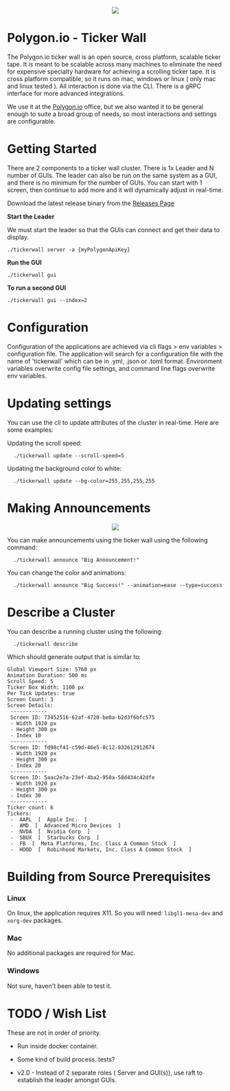 <p align="center">
  <img src="misc/ticker-wall.gif" />
</p>

# Polygon.io - Ticker Wall

The Polygon.io ticker wall is an open source, cross platform, scalable ticker tape. It is meant to be scalable across many machines to eliminate the need for expensive specialty hardware for achieving a scrolling ticker tape. It is cross platform compatible, so it runs on mac, windows or linux ( only mac and linux tested ). All interaction is done via the CLI. There is a gRPC interface for more advanced integrations.

We use it at the [Polygon.io](https://polygon.io) office, but we also wanted it to be general enough to suite a broad group of needs, so most interactions and settings are configurable.

# Getting Started

There are 2 components to a ticker wall cluster. There is 1x Leader and N number of GUIs. The leader can also be run on the same system as a GUI, and there is no minimum for the number of GUIs. You can start with 1 screen, then continue to add more and it will dynamically adjust in real-time.

Download the latest release binary from the [Releases Page](https://github.com/polygon-io/go-app-ticker-wall/releases)

**Start the Leader**

We must start the leader so that the GUIs can connect and get their data to display.

`./tickerwall server -a {myPolygonApiKey}`

**Run the GUI**

`./tickerwall gui`

**To run a second GUI**

`./tickerwall gui --index=2`

# Configuration

Configuration of the applications are achieved via cli flags > env variables > configuration file. The application will search for a configuration file with the name of 'tickerwall' which can be in .yml, .json or .toml format. Environment variables overwrite config file settings, and command line flags overwrite env variables.

# Updating settings

You can use the cli to update attributes of the cluster in real-time. Here are some examples:

Updating the scroll speed:

      ./tickerwall update --scroll-speed=5

Updating the background color to white:

      ./tickerwall update --bg-color=255,255,255,255

# Making Announcements

<p align="center">
  <img src="misc/ticker-announcement.gif"/>
</p>

You can make announcements using the ticker wall using the following command:

      ./tickerwall announce "Big Announcement!"

You can change the color and animations:

      ./tickerwall announce "Big Success!" --animation=ease --type=success

# Describe a Cluster

You can describe a running cluster using the following:

      ./tickerwall describe

Which should generate output that is similar to:

```
Global Viewport Size: 5760 px
Animation Duration: 500 ms
Scroll Speed: 5
Ticker Box Width: 1100 px
Per Tick Updates: true
Screen Count: 3
Screen Details:
 ------------
 Screen ID: 73452516-62af-4720-be0a-b2d3f6bfc575
 - Width 1920 px
 - Height 300 px
 - Index 10
 ------------
 Screen ID: fd98cf41-c59d-46e5-8c12-832612912674
 - Width 1920 px
 - Height 300 px
 - Index 20
 ------------
 Screen ID: 5aac2e7a-23ef-4ba2-950a-58d434c42dfe
 - Width 1920 px
 - Height 300 px
 - Index 30
 ------------
Ticker count: 6
Tickers:
 -  AAPL  [  Apple Inc.  ]
 -  AMD  [  Advanced Micro Devices  ]
 -  NVDA  [  Nvidia Corp  ]
 -  SBUX  [  Starbucks Corp  ]
 -  FB  [  Meta Platforms, Inc. Class A Common Stock  ]
 -  HOOD  [  Robinhood Markets, Inc. Class A Common Stock  ]
```

# Building from Source Prerequisites

### Linux

On linux, the application requires X11. So you will need: `libgl1-mesa-dev` and `xorg-dev` packages.

### Mac

No additional packages are required for Mac.

### Windows

Not sure, haven't been able to test it.

# TODO / Wish List

These are not in order of priority.

- Run inside docker container.
- Some kind of build process. tests?

- v2.0 - Instead of 2 separate roles ( Server and GUI(s)), use raft to establish the leader amongst GUIs.
